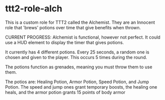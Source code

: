 # ttt2-role-alch
This is a custom role for TTT2 called the Alchemist.
They are an Innocent role that 'brews' potions over time that give benefits when thrown.


CURRENT PROGRESS:
Alchemist is functional, however not perfect. It could use a HUD element to display the timer that gives potions. 


It currently has 4 different potions. Every 25 seconds, a random one is chosen and given to the player. This occurs 5 times during the round.

The potions function as grenades, meaning you must throw them to use them.

The potios are: Healing Potion, Armor Potion, Speed Potion, and Jump Potion. The speed and jump ones grant temporary boosts, the healing one heals, and the armor potion grants 15 points of body armor
